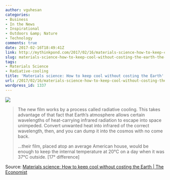```yaml
---
author: vguhesan
categories:
- Business
- In the News
- Inspirational
- Outdoors &amp; Nature
- Technology
comments: true
date: 2017-02-16T18:49:41Z
link: http://mythinkpond.com/2017/02/16/materials-science-how-to-keep-cool-without-costing-the-earth-the-economist/
slug: materials-science-how-to-keep-cool-without-costing-the-earth-the-economist
tags:
- Materials Science
- Radiative-cooling
title: 'Materials science: How to keep cool without costing the Earth'
url: /2017/02/16/materials-science-how-to-keep-cool-without-costing-the-earth-the-economist/
wordpress_id: 1337
---
```


[![](/img/2017/02/20170211_stp504.jpg)](http://www.economist.com/news/science-and-technology/21716599-film-worth-watching-how-keep-cool-without-costing-earth)


<blockquote>The new film works by a process called radiative cooling. This takes advantage of that fact that Earth’s atmosphere allows certain wavelengths of heat-carrying infrared radiation to escape into space unimpeded. Convert unwanted heat into infrared of the correct wavelength, then, and you can dump it into the cosmos with no come back.

...their film, placed atop an average American house, would be enough to keep the internal temperature at 20°C on a day when it was 37°C outside. [17° difference]</blockquote>


Source: [Materials science: How to keep cool without costing the Earth | The Economist](http://www.economist.com/news/science-and-technology/21716599-film-worth-watching-how-keep-cool-without-costing-earth)
